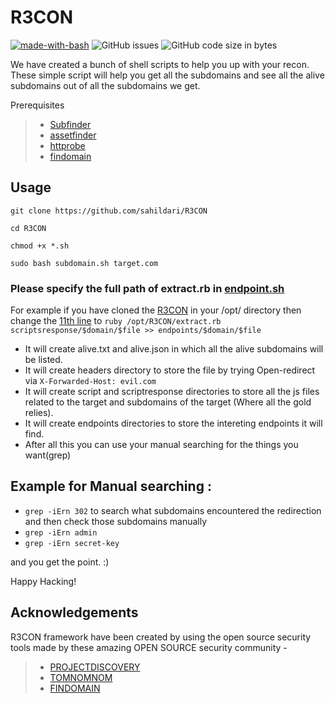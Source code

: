 # R3CON

[![made-with-bash](https://img.shields.io/badge/Made%20with-Bash-1f425f.svg)](https://www.gnu.org/software/bash/)
![GitHub issues](https://img.shields.io/github/issues/sahildari/R3CON)
![GitHub code size in bytes](https://img.shields.io/github/languages/code-size/sahildari/R3CON)

We have created a bunch of shell scripts to help you up with your recon.
These simple script will help you get all the subdomains and see all the alive subdomains out of all the subdomains we get.

Prerequisites

> - [Subfinder](https://github.com/projectdiscovery/subfinder)
> - [assetfinder](https://github.com/tomnomnom/assetfinder)
> - [httprobe](https://github.com/tomnomnom/httprobe)
> - [findomain](https://github.com/Findomain/Findomain)

## Usage

```
git clone https://github.com/sahildari/R3CON
```

```
cd R3CON
```

```
chmod +x *.sh
```

```
sudo bash subdomain.sh target.com
```

### Please specify the full path of extract.rb in [endpoint.sh](https://github.com/sahildari/R3CON/blob/main/endpoint.sh) 
For example if you have cloned the [R3CON](https://github.com/sahildari/R3CON/) in your /opt/ directory then change the [11th line](https://github.com/sahildari/R3CON/blob/main/endpoint.sh#L11) to `ruby /opt/R3CON/extract.rb scriptsresponse/$domain/$file >> endpoints/$domain/$file` 

- It will create alive.txt and alive.json in which all the alive subdomains will be listed.
- It will create headers directory to store the file by trying Open-redirect via `X-Forwarded-Host: evil.com` 
- It will create script and scriptresponse directories to store all the js files related to the target and subdomains of the target (Where all the gold relies).
- It will create endpoints directories to store the intereting endpoints it will find.
- After all this you can use your manual searching for the things you want(grep)

## Example for Manual searching : 
- `grep -iErn 302` to search what subdomains encountered the redirection and then check those subdomains manually
- `grep -iErn admin` 
- `grep -iErn secret-key`

and you get the point. :)

Happy Hacking!

## Acknowledgements

R3CON framework have been created by using the open source security tools made by these amazing OPEN SOURCE security community -

> - [PROJECTDISCOVERY](https://github.com/projectdiscovery/)
> - [TOMNOMNOM](https://github.com/tomnomnom/)
> - [FINDOMAIN](https://github.com/Findomain/)
